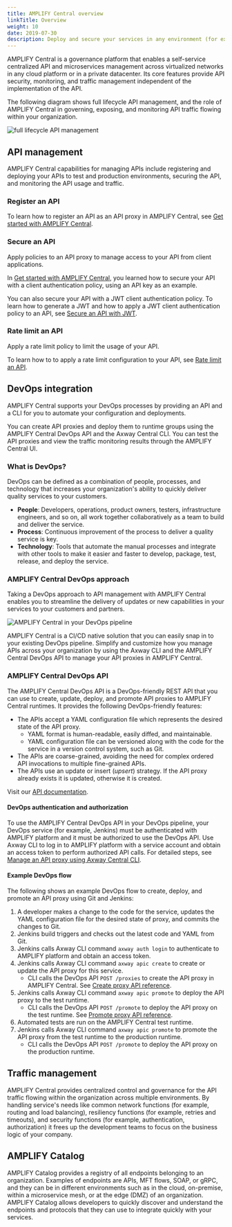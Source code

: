 ```yaml
---
title: AMPLIFY Central overview
linkTitle: Overview
weight: 10
date: 2019-07-30
description: Deploy and secure your services in any environment (for example, cloud, on-premise, and so on) and govern your APIs through a central platform that allows you to integrate your services safely and easily with both internal and external consumers.
---
```


AMPLIFY Central is a governance platform that enables a self-service centralized API and microservices management across virtualized networks in any cloud platform or in a private datacenter. Its core features provide API security, monitoring, and traffic management independent of the implementation of the API.

The following diagram shows full lifecycle API management, and the role of AMPLIFY Central in governing, exposing, and monitoring API traffic flowing within your organization.

![full lifecycle API management](/Images/central/api_central_overview.png)

## API management

AMPLIFY Central capabilities for managing APIs include registering and deploying your APIs to test and production environments, securing the API, and monitoring the API usage and traffic.

### Register an API

To learn how to register an API as an API proxy in AMPLIFY Central, see [Get started with AMPLIFY Central](/docs/central/quickstart/#register-an-api).

### Secure an API

Apply policies to an API proxy to manage access to your API from client applications.

In [Get started with AMPLIFY Central](/docs/central/quickstart), you learned how to secure your API with a client authentication policy, using an API key as an example.

You can also secure your API with a JWT client authentication policy. To learn how to generate a JWT and how to apply a JWT client authentication policy to an API, see [Secure an API with JWT](/docs/central/secure_api_jwt/).

### Rate limit an API

Apply a rate limit policy to limit the usage of your API.

To learn how to to apply a rate limit configuration to your API, see [Rate limit an API](/docs/central/proxy_rate_limit/).

## DevOps integration

AMPLIFY Central supports your DevOps processes by providing an API and a CLI for you to automate your configuration and deployments.

You can create API proxies and deploy them to runtime groups using the AMPLIFY Central DevOps API and the Axway Central CLI. You can test the API proxies and view the traffic monitoring results through the AMPLIFY Central UI.

### What is DevOps?

DevOps can be defined as a combination of people, processes, and technology that increases your organization's ability to quickly deliver quality services to your customers.

* **People**: Developers, operations, product owners, testers, infrastructure engineers, and so on, all work together collaboratively as a team to build and deliver the service.
* **Process**: Continuous improvement of the process to deliver a quality service is key.
* **Technology**: Tools that automate the manual processes and integrate with other tools to make it easier and faster to develop, package, test, release, and deploy the service.

### AMPLIFY Central DevOps approach

Taking a DevOps approach to API management with AMPLIFY Central enables you to streamline the delivery of updates or new capabilities in your services to your customers and partners.

![AMPLIFY Central in your DevOps pipeline](/Images/central/devops.png)

AMPLIFY Central is a CI/CD native solution that you can easily snap in to your existing DevOps pipeline. Simplify and customize how you manage APIs across your organization by using the Axway CLI and the AMPLIFY Central DevOps API to manage your API proxies in AMPLIFY Central.

### AMPLIFY Central DevOps API

The AMPLIFY Central DevOps API is a DevOps-friendly REST API that you can use to create, update, deploy, and promote API proxies to AMPLIFY Central runtimes. It provides the following DevOps-friendly features:

* The APIs accept a YAML configuration file which represents the desired state of the API proxy.
    * YAML format is human-readable, easily diffed, and maintainable.
    * YAML configuration file can be versioned along with the code for the service in a version control system, such as Git.
* The APIs are coarse-grained, avoiding the need for complex ordered API invocations to multiple fine-grained APIs.
* The APIs use an update or insert (*upsert*) strategy. If the API proxy already exists it is updated, otherwise it is created.

Visit our [API documentation](https://d-api.docs.stoplight.io/).

#### DevOps authentication and authorization

To use the AMPLIFY Central DevOps API in your DevOps pipeline, your DevOps service (for example, Jenkins) must be authenticated with AMPLIFY platform and it must be authorized to use the DevOps API. Use Axway CLI to log in to AMPLIFY platform with a service account and obtain an access token to perform authorized API calls. For detailed steps, see [Manage an API proxy using Axway Central CLI](/docs/central/cli_central/cli_proxy_flow).

#### Example DevOps flow

The following shows an example DevOps flow to create, deploy, and promote an API proxy using Git and Jenkins:

1. A developer makes a change to the code for the service, updates the YAML configuration file for the desired state of proxy, and commits the changes to Git.
2. Jenkins build triggers and checks out the latest code and YAML from Git.
3. Jenkins calls Axway CLI command `axway auth login` to authenticate to AMPLIFY platform and obtain an access token.
4. Jenkins calls Axway CLI command `axway apic create` to create or update the API proxy for this service.
    * CLI calls the DevOps API `POST /proxies` to create the API proxy in AMPLIFY Central. See [Create proxy API reference](https://d-api.docs.stoplight.io/new-subpage/devops-api/create-proxy).
5. Jenkins calls Axway CLI command `axway apic promote` to deploy the API proxy to the test runtime.
    * CLI calls the DevOps API `POST /promote` to deploy the API proxy on the test runtime. See [Promote proxy API reference](https://d-api.docs.stoplight.io/new-subpage/devops-api/promote-proxy).
6. Automated tests are run on the AMPLIFY Central test runtime.
7. Jenkins calls Axway CLI command `axway apic promote` to promote the API proxy from the test runtime to the production runtime.
    * CLI calls the DevOps API `POST /promote` to deploy the API proxy on the production runtime.

## Traffic management

AMPLIFY Central provides centralized control and governance for the API traffic flowing within the organization across multiple environments. By handling service's needs like common network functions (for example, routing and load balancing), resiliency functions (for example, retries and timeouts), and security functions (for example, authentication, authorization) it frees up the development teams to focus on the business logic of your company.

## AMPLIFY Catalog

AMPLIFY Catalog provides a registry of all endpoints belonging to an organization. Examples of endpoints are APIs, MFT flows, SOAP, or gRPC, and they can be in different environments such as in the cloud, on-premise, within a microservice mesh, or at the edge (DMZ) of an organization. AMPLIFY Catalog allows developers to quickly discover and understand the endpoints and protocols that they can use to integrate quickly with your services.
